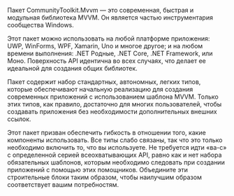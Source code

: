 ﻿Пакет CommunityToolkit.Mvvm — это современная, быстрая и модульная библиотека MVVM. Он является частью инструментария сообщества Windows.

Этот пакет можно использовать на любой платформе приложения: UWP, WinForms, WPF, Xamarin, Uno и многое другое; и на любом времени выполнения: .NET Родные, .NET Core, .NET Framework, или Моно. Поверхность API идентична во всех случаях, что делает ее идеальной для создания общих библиотек.

Пакет содержит набор стандартных, автономных, легких типов, которые обеспечивают начальную реализацию для создания современных приложений с использованием шаблона MVVM. Только этих типов, как правило, достаточно для многих пользователей, чтобы создавать приложения без необходимости дополнительных внешних ссылок.

Этот пакет призван обеспечить гибкость в отношении того, какие компоненты использовать. Все типы слабо связаны, так что это только необходимо включить то, что вы используете. Не требуется идти «ва-с» с определенной серией всеохватывающих API, равно как и нет набора обязательных шаблонов, которым необходимо следовать при создании приложений с помощью этих помощников. Объедините эти строительные блоки таким образом, чтобы наилучшим образом соответствует вашим потребностям.